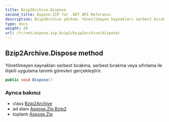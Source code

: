 ```yaml
---
title: Bzip2Archive.Dispose
second_title: Aspose.ZIP for .NET API Referansı
description: Bzip2Archive yöntem. Yönetilmeyen kaynakları serbest bırakma serbest bırakma veya sıfırlama ile ilişkili uygulama tanımlı görevleri gerçekleştirir.
type: docs
weight: 20
url: /tr/net/aspose.zip.bzip2/bzip2archive/dispose/
---
```

## Bzip2Archive.Dispose method

Yönetilmeyen kaynakları serbest bırakma, serbest bırakma veya sıfırlama ile ilişkili uygulama tanımlı görevleri gerçekleştirir.

```csharp
public void Dispose()
```

### Ayrıca bakınız

* class [Bzip2Archive](../)
* ad alanı [Aspose.Zip.Bzip2](../../bzip2archive/)
* toplantı [Aspose.Zip](../../../)


